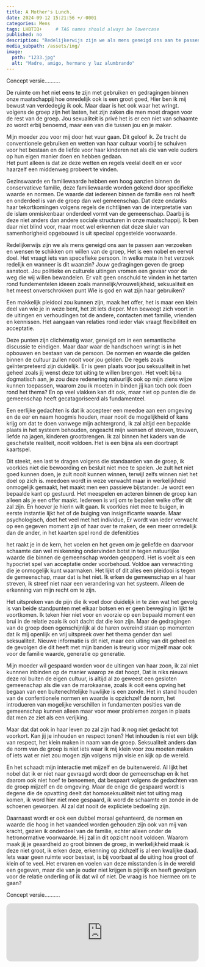 ```yaml
---
title: A Mother's Lunch.
date: 2024-09-12 15:21:56 +/-0001
categories: Mens
tags: LHBTIQ+     # TAG names should always be lowercase
published: no
description: "Redelijkerwijs zijn we als mens geneigd ons aan te passen aan verzoeken en wensen te schikken om willen van de groep, Het is een nobel en eervol doel. Het vraagt iets van specefieke persoon. In welke mate in het verzoek redelijk en wanneer is dit waanzin?"
media_subpath: /assets/img/
image:
  path: "1233.jpg"
  alt: "Madre, amigo, hermano y luz alumbrando"
---
```

<!-- De gedragingen van je ouders vinden een weg terug naar jezelf. Zonder dat je het door hebt wordt er een rookgordijn opgehangen die je jaren met je meedraagt. Je kunt dit gordijn in een zowel een positief als negatief context plaatsen, wij mensen zijn geneigd te denken en te voelen in rond negatieve emoties, Voor deze emoties doen zich op en je men vindt een manier hier passend mee om te gaan. Oftewel coping. 

Wat is het coping van mijn ouders en wat is die van mijzelf, er ontstaat een barrière waarbij je een richting wordt opgestuurd, zelfs op momenten waarbij je zelf een andere keuze zou willen maken. 
Het debat en de emoties krijgen de overhand, het onderkennen en uitleggen en zien welke kant het gesprek en toekomst op gaan is pijnlijk. Niet alleen voor jezelf maar ook voor degene aan wie je het nieuws brengt, het lijkt misschien beter door helemaal niks te zeggen, het spel op zijn beloop te laten. En daarmee naar het delen en ervaren helpt bij het verduidelijken van de richting. Sturing nemen en een bepaalde mate van controller terug nemen. 
Dit alles vraagt een bepaald balans, het opnemen van plaats. Het opnemen van ruimte gaat ten koste van de ruimte van de ander lijkt het soms. 

Niet de strijd aan willen gaan, maar benoemen 
Ik twijfel niet aan mijn plaats in de wereld ik weet waar ik sta in de samenleving en waar ik naartoe kan groeien, er is voor mij geen glazen plafon. Ik behoor misschien rond het opstellen van statistieken tot een bepaalde groep en binnen het debat en praatgroepen geven mij een label. Maar voor de mensen die het dichtst bij mij staan ben je een individuen. 
[Wat is het individu - wat verwacht deze - wat krijgt het individu terug in de interactie met de groep.]

Er mag verwacht worden dat binnen dit domein, van het zijn van een individu je de vrijheid hebt je te uiten zoals dat zelf wilt. Ik doe dat en de ander krijgt die kans ook. Op momenten dat elkaars standpunten in botsing komen is dat pijnlijk. 
De cultuur is er een die het geloof in achthoud, een die alles ontziet in de naam van de islam, een waarbij er fouten mogen worden gemaakt en deze fouten dan wel vergrijpen dan wel zondes een passende plaats verdienen in het grote geheel en waarbij de eindrekening gepresenteerd zal worden ooit, in het huidige leven of erna in het paradijs dan wel erbuiten. 
Het pad is alles bepalend en daarmee ook de weg en de afleiding die er op het pad zich voordoen, hier valt veel voor te zeggen het is niet aan mij te oordelen hoe men zijn of haar leven wil lijden en hoe deze ingedeeld zal worden. -->

Concept versie..........

De ruimte om het niet eens te zijn met gebruiken en gedragingen binnen onze maatschappij hoe onredelijk ook is een groot goed, Hier ben ik mij bewust van verdedegig ik ook. Maar daar is het ook waar het wringt. 
volgens de groep zijn het lasten, het zijn zaken die men moet dragen voor de rest van de groep. Jou sexualiteit is privé het is er een niet van schaamte zo wordt erbij benoemd, maar een van die tussen jou en je maker.

Mijn moeder zou voor mij door het vuur gaan. Dit geloof ik. Ze tracht de conventionele gebruiken en wetten van haar cultuur voorbij te schuiven voor het bestaan en de liefde voor haar kinderen net als die van vele ouders op hun eigen manier doen en hebben gedaan.  
Het punt alleen is dat ze deze wetten en regels veelal deelt en er voor haarzelf een middenweg probeert te vinden.

Gezinswaarde en familiewaarde  hebben een hoog aanzien binnen de conservatieve familie, deze familiewaarde worden gekend door specifieke waarde en normen. 
De waarde dat iedereen binnen de familie een rol heeft en onderdeel is van de groep dan wel gemeenschap. Dat deze ondanks haar tekortkomingen volgens regels de richtlijnen van de interpretatie van de islam onmiskenbaar onderdeel vormt van de gemeenschap. 
Daarbij is deze niet anders dan andere sociale structuren in onze maatschappij. 
Ik ben daar niet blind voor, maar moet wel erkennen dat deze sluier van samenhorigheid opgebouwd is uit speciaal opgestelde voorwaarde.

Redelijkerwijs zijn we als mens geneigd ons aan te passen aan verzoeken en wensen te schikken om willen van de groep, Het is een nobel en eervol doel. Het vraagt iets van specefieke persoon. In welke mate in het verzoek redelijk en wanneer is dit waanzin? 
Jouw gedragingen geven de groep aanstoot. Jou politieke en culturele uitingen vromen een gevaar voor de weg die wij willen bewandelen. Er valt geen onschuld te vinden in het tarten rond fundementelen ideeen zoals mannelijk/vrouwelijkheid, seksualiteit en het meest onverschrokken punt Wie is god en  wat zijn haar gebruiken? 

Een makkelijk pleidooi zou kunnen zijn, maak het offer, het is maar een klein deel van wie je in weze bent, het zit iets dieper. 
Men beweegt zich voort in de uitingen en verhoudingen tot de andere, contacten met familie, vrienden en kennissen. Het aangaan van relaties rond ieder vlak vraagt flexibiliteit en acceptatie.

Deze punten zijn clichématig waar, geneigd om in een semantische discussie te eindigen. Maar daar waar de handschoen wringt is in het opbouwen en bestaan van de persoon. De normen en waarde die gelden binnen de cultuur zullen nooit voor jou gelden. De regels zoals geïnterpreteerd zijn duidelijk. 
Er is geen plaats voor jou seksualiteit in het geheel zoals jij wenst deze tot uiting te willen brengen. Het voelt bijna dogmatisch aan, je zou deze redenering natuurlijk ook op mijn ziens wijze kunnen toepassen, waarom zou ik moeten in binden jij kan toch ook doen rond het thema? En op veel vlakken kan dit ook, maar niet op punten die de gemeenschap heeft gecatagoriseerd als fundamenteel.

Een eerlijke gedachten is dat ik accepteer een meedoe aan een omgeving en de eer en naam hoogmis houden, maar nooit de mogelijkheid of kans krijg om dat te doen vanwege mijn achtergrond, ik zal altijd een bepaalde plaats in het systeem behouden, ongeacht mijn wensen of streven, trouwen, liefde na jagen, kinderen grootbrengen.  Ik zal binnen het kaders van de geschetste realiteit, nooit voldoen. Het is een bijna als een doortrapt kaartspel.

Dit steekt, een last te dragen volgens die standaarden van de groep, ik voorkies niet die bewoording en besluit niet mee te spelen. 
Je zult het niet goed kunnen doen, je zult nooit kunnen winnen, terwijl zelfs winnen niet het doel op zich is. meedoen wordt in weze verwacht maar in werkelijkheid onmogelijk gemaakt, het maakt men een passieve bijstander.
Je wordt een bepaalde kant op gestuurd. Het meespelen en acteren binnen de groep kan alleen als je een offer maakt. Iedereen is vrij om te bepalen welke offer dit zal zijn. En hoever je hierin wilt gaan. Ik voorkies niet mee te buigen, in eerste instantie lijkt het of de buiging van insignificante waarde.
Maar psychologisch, doet het veel met het individue, Er wordt van ieder verwacht op een gegeven moment zijn of haar over te maken, de een meer onredelijk dan de ander, in het kaarten spel rond de defenitities 

het raakt je in de kern, het voelen en het geven om je geliefde en daarvoor schaamte dan wel miskenning ondervinden botst in tegen natuurlijke waarde die binnen de gemeenschap worden geopperd. Het is voelt als een hypocriet spel van acceptatie onder voorbehoud. Voldoe aan verwachting die je onmogelijk kunt waarmaken. 
Het lijkt of dit alles een pleidooi is tegen de gemeenschap, maar dat is het niet. Ik erken de gemeenschap en al haar streven, ik streef niet naar een verandering van het systeem. Alleen de erkenning van mijn recht om te zijn. 

Het uitspreken van de pijn die ik voel door duidelijk in te zien wat het gevolg is van beide standpunten met elkaar botsen en er geen beweging in lijkt te voortkomen. Ik teken hier niet voor en voorzie op een bepaald moment een brui in de relatie zoals ik ooit dacht dat die kon zijn. Maar de gedragingen van de groep doen ogenschijnlijk al de haren overeind staan op momenten dat ik mij openlijk en vrij uitspreek over het thema gender dan wel seksualiteit. 
Nieuwe informatie is dit niet, maar een uiting van dit geheel en de gevolgen die dit heeft met mijn banden is treurig voor mijzelf maar ook voor de familie waarde, generatie op generatie. 

Mijn moeder wil gespaard worden voor de uitingen van haar zoon, ik zal niet kunnnen inbinden op de manier waarop ze dat hoopt, Dat is niks nieuws deze rol buiten de eigen cultuur, is altijd al zo geweest een gesloten gemeenschap als die van de marokaanse, zoals ik ooit eens opving het begaan van een buitenechtelijke huwlijke is een zonde. Het in stand houden van de confentionele normen en waarde is opzichzelf de norm, het introdueren van mogelijke verschillen in fundamenten posities van de gemeenschap kunnen alleen maar voor meer problemen zorgen in plaats dat men ze ziet als een verijking.

Maar dat dat ook in haar leven zo zal zijn had ik nog niet gedacht tot voorkort. Kan jij je inhouden en respect tonen?
 Het inhouden is niet een blijk van respect, het klein maken in naam van de groep. Seksualiteit anders dan de norm van de groep is niet iets waar ik mij klein voor zou moeten maken of iets wat er niet zou mogen zijn volgens mijn visie en kijk op de wereld.

En het schaadt mijn interactie met mijzelf en de buitenwereld. Al lijkt het nobel dat ik er niet naar gevraagd wordt door de gemeenschap en ik het daarom ook niet hoef te benoemen, dat bespaart volgens de gedachten van de groep mijzelf en de omgeving. 
Maar de enige die gespaard wordt is degene die de opvatting deelt dat homoseksualiteit niet tot uiting mag komen, ik word hier niet mee gespaard, ik word de schaamte en zonde in de schoenen geworpen. Al zal dat nooit de expliciete bedoeling zijn. 

Daarnaast wordt er ook een dubbel moraal gehanteerd, de normen en waarde die hoog in het vaandeel worden gehouden zijn ook van mij van kracht, gezien ik onderdeel van de familie, echter alleen onder de hetronormative voorwaarde. Hij zal in dit opzicht nooit voldoen.
Waarom maak jij je geaardheid zo groot binnen de groep, in werkelijkheid maak ik deze niet groot, ik erken deze, erkenning op zichzelf is al een kwalijke daad. 
Iets waar geen ruimte voor bestaat, is bij voorbaat al de uiting hoe groot of klein of te veel. 
Het ervaren en voelen van deze misstanden is in de wereld een gegeven, maar die van je ouder niet krijgen is pijnlijk en heeft gevolgen voor de relatie onderling of ik dat wil of niet. De vraag is hoe hiermee om te gaan?

Concept versie..........

<iframe style="border-radius:12px" src="https://open.spotify.com/embed/track/0UKSse3fcKetDzXnXzE1Pv?utm_source=generator&theme=0" width="100%" height="152" frameBorder="0" allowfullscreen="" allow="autoplay; clipboard-write; encrypted-media; fullscreen; picture-in-picture" loading="lazy"></iframe>
